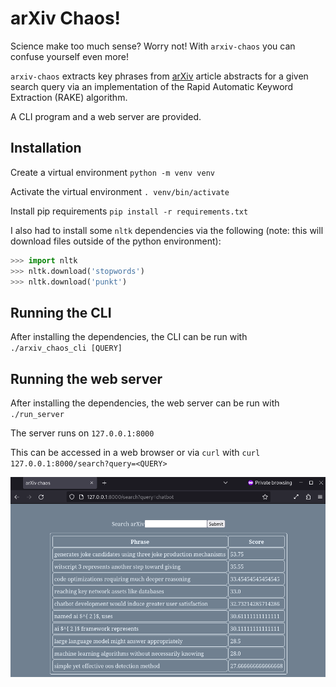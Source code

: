# arXiv Chaos!
Science make too much sense? Worry not! With `arxiv-chaos` you can confuse yourself even more!

`arxiv-chaos` extracts key phrases from [arXiv](https://arxiv.org) article abstracts for a given search query via an implementation of the Rapid Automatic Keyword Extraction (RAKE) algorithm.

A CLI program and a web server are provided.


## Installation
Create a virtual environment
`python -m venv venv`

Activate the virtual environment
`. venv/bin/activate`

Install pip requirements
`pip install -r requirements.txt`

I also had to install some `nltk` dependencies via the following (note: this will download files outside of the python environment):
```python
>>> import nltk
>>> nltk.download('stopwords')
>>> nltk.download('punkt')
```


## Running the CLI
After installing the dependencies, the CLI can be run with
`./arxiv_chaos_cli [QUERY]`


## Running the web server
After installing the dependencies, the web server can be run with
`./run_server`

The server runs on `127.0.0.1:8000`

This can be accessed in a web browser or via `curl` with
`curl 127.0.0.1:8000/search?query=<QUERY>`

![Screenshot](./assets/screenshot.png)
